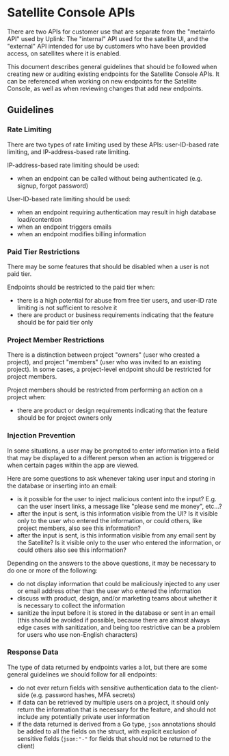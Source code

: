 # Satellite Console APIs

There are two APIs for customer use that are separate from the "metainfo API" used by Uplink: The "internal" API used for the satellite UI, and the "external" API intended for use by customers who have been provided access, on satellites where it is enabled.

This document describes general guidelines that should be followed when creating new or auditing existing endpoints for the Satellite Console APIs. It can be referenced when working on new endpoints for the Satellite Console, as well as when reviewing changes that add new endpoints.

## Guidelines

### Rate Limiting

There are two types of rate limiting used by these APIs: user-ID-based rate limiting, and IP-address-based rate limiting.

IP-address-based rate limiting should be used:
* when an endpoint can be called without being authenticated (e.g. signup, forgot password)

User-ID-based rate limiting should be used:
* when an endpoint requiring authentication may result in high database load/contention
* when an endpoint triggers emails
* when an endpoint modifies billing information

### Paid Tier Restrictions

There may be some features that should be disabled when a user is not paid tier.

Endpoints should be restricted to the paid tier when:
* there is a high potential for abuse from free tier users, and user-ID rate limiting is not sufficient to resolve it
* there are product or business requirements indicating that the feature should be for paid tier only

### Project Member Restrictions

There is a distinction between project "owners" (user who created a project), and project "members" (user who was invited to an existing project). In some cases, a project-level endpoint should be restricted for project members.

Project members should be restricted from performing an action on a project when:
* there are product or design requirements indicating that the feature should be for project owners only

### Injection Prevention

In some situations, a user may be prompted to enter information into a field that may be displayed to a different person when an action is triggered or when certain pages within the app are viewed.

Here are some questions to ask whenever taking user input and storing in the database or inserting into an email:
* is it possible for the user to inject malicious content into the input? E.g. can the user insert links, a message like "please send me money", etc...?
* after the input is sent, is this information visible from the UI? Is it visible only to the user who entered the information, or could others, like project members, also see this information?
* after the input is sent, is this information visible from any email sent by the Satellite? Is it visible only to the user who entered the information, or could others also see this information?

Depending on the answers to the above questions, it may be necessary to do one or more of the following:
* do not display information that could be maliciously injected to any user or email address other than the user who entered the information
* discuss with product, design, and/or marketing teams about whether it is necessary to collect the information
* sanitize the input before it is stored in the database or sent in an email (this should be avoided if possible, because there are almost always edge cases with sanitization, and being too restrictive can be a problem for users who use non-English characters)

### Response Data

The type of data returned by endpoints varies a lot, but there are some general guidelines we should follow for all endpoints:
* do not ever return fields with sensitive authentication data to the client-side (e.g. password hashes, MFA secrets)
* if data can be retrieved by multiple users on a project, it should only return the information that is necessary for the feature, and should not include any potentially private user information
* if the data returned is derived from a Go type, `json` annotations should be added to all the fields on the struct, with explicit exclusion of sensitive fields (`json:"-"` for fields that should not be returned to the client) 
